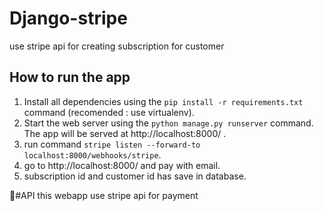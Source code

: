 # Django-stripe
use stripe api for creating subscription for customer

##  How to run the app
1. Install all dependencies using the `pip install -r requirements.txt` command (recomended : use virtualenv).
2. Start the web server using the `python manage.py runserver` command. The app will be served at http://localhost:8000/ .
3. run command `stripe listen --forward-to localhost:8000/webhooks/stripe`.
4. go to http://localhost:8000/ and pay with email.
5. subscription id and customer id has save in database.

#َAPI
this webapp use stripe api for payment
